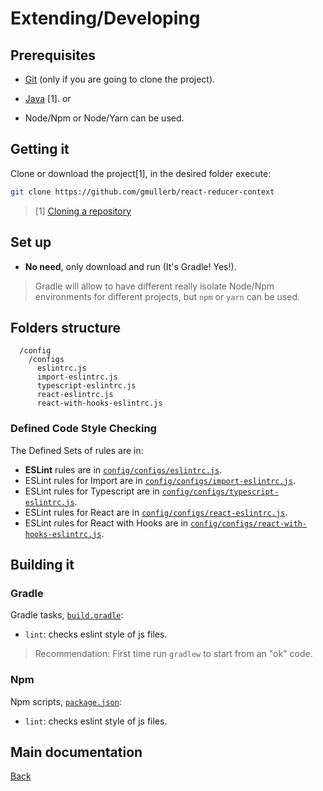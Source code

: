 # Extending/Developing

## Prerequisites

* [Git](https://git-scm.com/downloads) (only if you are going to clone the project).

* [Java](http://www.oracle.com/technetwork/java/javase/downloads) [1].
or
* Node/Npm or Node/Yarn can be used.

## Getting it

Clone or download the project[1], in the desired folder execute:

```sh
git clone https://github.com/gmullerb/react-reducer-context
```

> [1] [Cloning a repository](https://help.github.com/articles/cloning-a-repository/)

## Set up

* **No need**, only download and run (It's Gradle! Yes!).

> Gradle will allow to have different really isolate Node/Npm environments for different projects, but `npm` or `yarn` can be used.

## Folders structure

```
  /config
    /configs
      eslintrc.js
      import-eslintrc.js
      typescript-eslintrc.js
      react-eslintrc.js
      react-with-hooks-eslintrc.js
```

### Defined Code Style Checking

The Defined Sets of rules are in:

* **ESLint** rules are in [`config/configs/eslintrc.js`](./config/configs/eslintrc.js).
* ESLint rules for Import are in [`config/configs/import-eslintrc.js`](./config/configs/import-eslintrc.js).
* ESLint rules for Typescript are in [`config/configs/typescript-eslintrc.js`](./config/configs/typescript-eslintrc.js).
* ESLint rules for React are in [`config/configs/react-eslintrc.js`](./config/configs/react-eslintrc.js).
* ESLint rules for React with Hooks are in [`config/configs/react-with-hooks-eslintrc.js`](./config/configs/react-with-hooks-eslintrc.js).

## Building it

### Gradle

Gradle tasks, [`build.gradle`](../build.gradle):

* `lint`: checks eslint style of js files.

> Recommendation: First time run `gradlew` to start from an "ok" code.

### Npm

Npm scripts, [`package.json`](../package.json):

* `lint`: checks eslint style of js files.

## Main documentation

[Back](../README.md)
